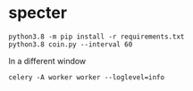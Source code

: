 # specter

```
python3.8 -m pip install -r requirements.txt
python3.8 coin.py --interval 60
```
In a different window

```
celery -A worker worker --loglevel=info
```


